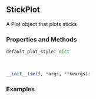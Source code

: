 ## <a id="McUtils.McUtils.Plots.Plots.StickPlot">StickPlot</a>
A Plot object that plots sticks

### Properties and Methods
```python
default_plot_style: dict
```
<a id="McUtils.McUtils.Plots.Plots.StickPlot.__init__" class="docs-object-method">&nbsp;</a>
```python
__init__(self, *args, **kwargs): 
```

### Examples
